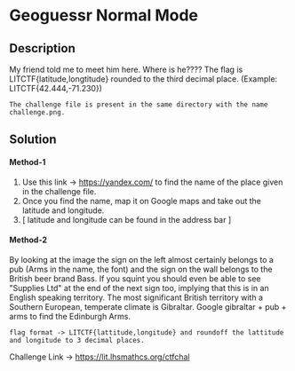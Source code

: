 # Geoguessr Normal Mode

## Description
My friend told me to meet him here. Where is he???? The flag is LITCTF{latitude,longtitude} rounded to the third decimal place. (Example: LITCTF{42.444,-71.230})

`The challenge file is present in the same directory with the name challenge.png.`

## Solution

#### Method-1

1. Use this link -> https://yandex.com/ to find the name of the place given in the challenge file.
2. Once you find the name, map it on Google maps and take out the latitude and longitude.
3. [ latitude and longitude can be found in the address bar ]

#### Method-2

By looking at the image the sign on the left almost certainly belongs to a pub (Arms in the name, the font) and the sign on the wall belongs to the British beer brand Bass. If you squint you should even be able to see "Supplies Ltd" at the end of the next sign too, implying that this is in an English speaking territory. The most significant British territory with a Southern European, temperate climate is Gibraltar. Google gibraltar + pub + arms to find the Edinburgh Arms. 

`flag format -> LITCTF{lattitude,longitude} and roundoff the lattitude and longitude to 3 decimal places.`

Challenge Link -> https://lit.lhsmathcs.org/ctfchal
